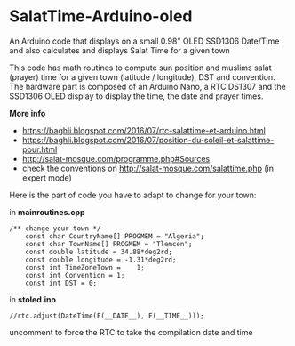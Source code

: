 # SalatTime-Arduino-oled
An Arduino code that displays on a small 0.98" OLED SSD1306 Date/Time and also calculates and displays Salat Time for a given town

This code has math routines to compute sun position and muslims salat (prayer) time for a given town (latitude / longitude), DST and convention.
The hardware part is composed of an Arduino Nano, a RTC DS1307 and the SSD1306 OLED display to display the time, the date and prayer times.

**More info**
  - https://baghli.blogspot.com/2016/07/rtc-salattime-et-arduino.html
  - https://baghli.blogspot.com/2016/07/position-du-soleil-et-salattime-pour.html
  - http://salat-mosque.com/programme.php#Sources
  - check the conventions on http://salat-mosque.com/salattime.php  (in expert mode)

Here is the part of code you have to adapt to change for your town:

in **mainroutines.cpp**
```
/** change your town */
	const char CountryName[] PROGMEM = "Algeria";
	const char TownName[] PROGMEM = "Tlemcen";
	const double latitude = 34.88*deg2rd;
	const double longitude = -1.31*deg2rd;
	const int TimeZoneTown = 	1;
	const int Convention = 1;
	const int DST = 0;
```
in **stoled.ino**
```
//rtc.adjust(DateTime(F(__DATE__), F(__TIME__)));
```
uncomment to force the RTC to take the compilation date and time
